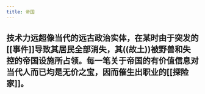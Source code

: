 ```yaml
---
title: 帝国
---
```


## 技术力远超像当代的远古政治实体，在某时由于突发的[[事件]]导致其居民全部消失，其((故土))被野兽和失控的帝国设施所占领。每一笔关于帝国的有价值信息对当代人而已均是无价之宝，因而催生出职业的[[探险家]]。
